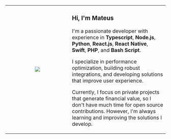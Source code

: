 <table>
  <tr>
    <td width="40%">
      <div align="center" width="90%">
        <img src="https://github-readme-stats.vercel.app/api/top-langs/?username=mateuspdasilva&layout=compact" />
      </div>
    </td>
    <td width="60%">
      <h3>Hi, I'm Mateus</h3>
      <p>I'm a passionate developer with experience in <b>Typescript</b>, <b>Node.js</b>, <b>Python</b>, <b>React.js</b>, <b>React Native</b>, <b>Swift</b>, <b>PHP</b>, and <b>Bash Script</b>.</p>
      <p>I specialize in performance optimization, building robust integrations, and developing solutions that improve user experience.</p>
      <p>Currently, I focus on private projects that generate financial value, so I don't have much time for open source contributions. However, I'm always learning and improving the solutions I develop.</p>
    </td>
  </tr>
</table>
